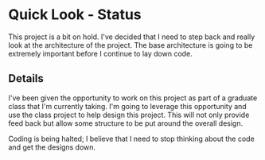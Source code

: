 # Quick Look - Status #

This project is a bit on hold. I've decided that I need to step back and really look at the architecture of the project. The base architecture is going to be extremely important before I continue to lay down code.

## Details ##

I've been given the opportunity to work on this project as part of a graduate class that I'm currently taking. I'm going to leverage this opportunity and use the class project to help design this project. This will not only provide feed back but allow some structure to be put around the overall design.

Coding is being halted; I believe that I need to stop thinking about the code and get the designs down.